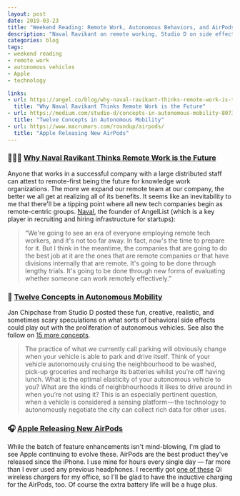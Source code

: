 ```yaml
---
layout: post
date: 2019-03-23
title: "Weekend Reading: Remote Work, Autonomous Behaviors, and AirPods 2"
description: "Naval Ravikant on remote working, Studio D on side effects of autonomous vehicles, and Apple launching new AirPods."
categories: blog
tags:
- weekend reading
- remote work
- autonomous vehicles
- Apple
- technology

links:
- url: https://angel.co/blog/why-naval-ravikant-thinks-remote-work-is-the-future
  title: "Why Naval Ravikant Thinks Remote Work is the Future"
- url: https://medium.com/studio-d/concepts-in-autonomous-mobility-80732bc4a44d
  title: "Twelve Concepts in Autonomous Mobility"
- url: https://www.macrumors.com/roundup/airpods/
  title: "Apple Releasing New AirPods"
---
```


### 👨🏽‍💻 [Why Naval Ravikant Thinks Remote Work is the Future](https://angel.co/blog/why-naval-ravikant-thinks-remote-work-is-the-future "Why Naval Ravikant Thinks Remote Work is the Future")

Anyone that works in a successful company with a large distributed staff can attest to remote-first being the future for knowledge work organizations. The more we expand our remote team at our company, the better we all get at realizing all of its benefits. It seems like an inevitability to me that there'll be a tipping point where all new tech companies begin as remote-centric groups. [Naval](https://twitter.com/naval "Naval Ravikant Twitter"), the founder of AngelList (which is a key player in recruiting and hiring infrastructure for startups):

> “We're going to see an era of everyone employing remote tech workers, and it's not too far away. In fact, now's the time to prepare for it. But I think in the meantime, the companies that are going to do the best job at it are the ones that are remote companies or that have divisions internally that are remote. It's going to be done through lengthy trials. It's going to be done through new forms of evaluating whether someone can work remotely effectively.”

### 🚙 [Twelve Concepts in Autonomous Mobility](https://medium.com/studio-d/concepts-in-autonomous-mobility-80732bc4a44d "Twelve Concepts in Autonomous Mobility")

Jan Chipchase from Studio D posted these fun, creative, realistic, and sometimes scary speculations on what sorts of behavioral side effects could play out with the proliferation of autonomous vehicles. See also the follow on [15 more concepts](https://medium.com/@janchip/15-more-concepts-in-autonomous-mobility-8fd1c794e466#.c9nni51hq).

> The practice of what we currently call parking will obviously change when your vehicle is able to park and drive itself. Think of your vehicle autonomously cruising the neighbourhood to be washed, pick-up groceries and recharge its batteries whilst you’re off having lunch. What is the optimal elasticity of your autonomous vehicle to you? What are the kinds of neighbhourhoods it likes to drive around in when you’re not using it? This is an especially pertinent question, when a vehicle is considered a sensing platform — the technology to autonomously negotiate the city can collect rich data for other uses.

### 🎧 [Apple Releasing New AirPods](https://www.macrumors.com/roundup/airpods/ "Apple Releasing New AirPods")

While the batch of feature enhancements isn't mind-blowing, I'm glad to see Apple continuing to evolve these. AirPods are the best product they've released since the iPhone. I use mine for hours every single day — far more than I ever used any previous headphones. I recently got [one of these](https://www.amazon.com/Anker-Qi-Certified-Compatible-Fast-Charging-PowerWave/dp/B07DBXZZN3/ "Qi charger") Qi wireless chargers for my office, so I'll be glad to have the inductive charging for the AirPods, too. Of course the extra battery life will be a huge plus.
